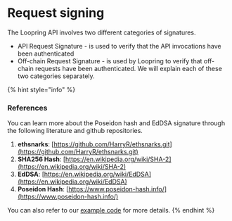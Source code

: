# Request signing

The Loopring API involves two different categories of signatures.&#x20;

* API Request Signature - is used to verify that the API invocations have been authenticated
* Off-chain Request Signature - is used by Loopring to verify that off-chain requests have been authenticated. We will explain each of these two categories separately.

{% hint style="info" %}
### References <a href="#references" id="references"></a>

You can learn more about the Poseidon hash and EdDSA signature through the following literature and github repositories.

1. **ethsnarks**: [https://github.com/HarryR/ethsnarks.git](https://github.com/HarryR/ethsnarks.git)
2. **SHA256 Hash**: [https://en.wikipedia.org/wiki/SHA-2](https://en.wikipedia.org/wiki/SHA-2)
3. **EdDSA**: [https://en.wikipedia.org/wiki/EdDSA](https://en.wikipedia.org/wiki/EdDSA)
4. **Poseidon Hash**: [https://www.poseidon-hash.info/](https://www.poseidon-hash.info/)

You can also refer to our [example code](https://docs-protocol.loopring.io/sdk/sdk-guides) for more details.
{% endhint %}

### &#x20;<a href="#references" id="references"></a>
